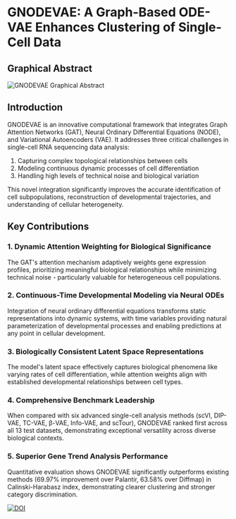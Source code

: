 # GNODEVAE: A Graph-Based ODE-VAE Enhances Clustering of Single-Cell Data

## Graphical Abstract

![GNODEVAE Graphical Abstract](gnodevae_abs.jpeg)

## Introduction

GNODEVAE is an innovative computational framework that integrates Graph Attention Networks (GAT), Neural Ordinary Differential Equations (NODE), and Variational Autoencoders (VAE). It addresses three critical challenges in single-cell RNA sequencing data analysis:

1. Capturing complex topological relationships between cells
2. Modeling continuous dynamic processes of cell differentiation
3. Handling high levels of technical noise and biological variation

This novel integration significantly improves the accurate identification of cell subpopulations, reconstruction of developmental trajectories, and understanding of cellular heterogeneity.

## Key Contributions

### 1. Dynamic Attention Weighting for Biological Significance

The GAT's attention mechanism adaptively weights gene expression profiles, prioritizing meaningful biological relationships while minimizing technical noise - particularly valuable for heterogeneous cell populations.

### 2. Continuous-Time Developmental Modeling via Neural ODEs

Integration of neural ordinary differential equations transforms static representations into dynamic systems, with time variables providing natural parameterization of developmental processes and enabling predictions at any point in cellular development.

### 3. Biologically Consistent Latent Space Representations

The model's latent space effectively captures biological phenomena like varying rates of cell differentiation, while attention weights align with established developmental relationships between cell types.

### 4. Comprehensive Benchmark Leadership

When compared with six advanced single-cell analysis methods (scVI, DIP-VAE, TC-VAE, β-VAE, Info-VAE, and scTour), GNODEVAE ranked first across all 13 test datasets, demonstrating exceptional versatility across diverse biological contexts.

### 5. Superior Gene Trend Analysis Performance

Quantitative evaluation shows GNODEVAE significantly outperforms existing methods (69.97% improvement over Palantir, 63.58% over Diffmap) in Calinski-Harabasz index, demonstrating clearer clustering and stronger category discrimination.

[![DOI](https://zenodo.org/badge/988780888.svg)](https://doi.org/10.5281/zenodo.15826042)
